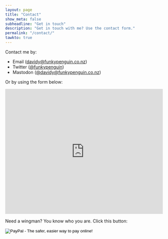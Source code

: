 ```yaml
---
layout: page
title: "Contact"
show_meta: false
subheadline: "Get in touch"
description: "Get in touch with me? Use the contact form."
permalink: "/contact/"
tawkto: true
---
```

Contact me by:

* Email ([davidy@funkypenguin.co.nz](mailto:davidy@funkypenguin.co.nz))
* Twitter ([@funkypenguin](https://twitter.com/funkypenguin))
* Mastodon ([@davidy@funkypenguin.co.nz](https://mastodon.funkypenguin.co.nz/@davidy))


Or by using the form below:

<div class="panel">
<iframe width="100%" height="400" frameborder="0" scrolling="no" src="https://funkypenguin.wufoo.com/forms/z16038vt0bk5txp/"></iframe>
</div>

Need a wingman? You know who you are. Click this button:

<form action="https://www.paypal.com/cgi-bin/webscr" method="post" target="_top">
<input type="hidden" name="cmd" value="_s-xclick">
<input type="hidden" name="hosted_button_id" value="SLTYA2BX9LNCU">
<input type="image" src="https://www.funkypenguin.co.nz/images/wingman.png" border="0" name="submit" alt="PayPal - The safer, easier way to pay online!">
<img alt="" border="0" src="https://www.paypalobjects.com/en_US/i/scr/pixel.gif" width="1" height="1">
</form>
